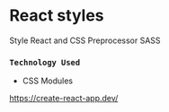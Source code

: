 # React styles
Style React and CSS Preprocessor SASS
### `Technology Used`
- CSS Modules

https://create-react-app.dev/